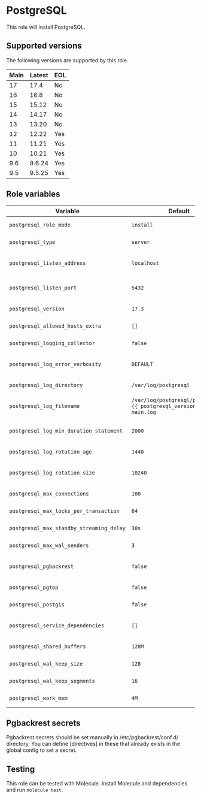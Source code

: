 PostgreSQL
==========

This role will install PostgreSQL.

Supported versions
------------------

The following versions are supported by this role.

| Main  | Latest | EOL |
| ----- | ------ | --- |
| 17    | 17.4   | No  |
| 16    | 16.8   | No  |
| 15    | 15.12  | No  |
| 14    | 14.17  | No  |
| 13    | 13.20  | No  |
| 12    | 12.22  | Yes |
| 11    | 11.21  | Yes |
| 10    | 10.21  | Yes |
| 9.6   | 9.6.24 | Yes |
| 9.5   | 9.5.25 | Yes |

Role variables
--------------

| Variable                                  | Default                                                                 | Description                                                         |
| ----------------------------------------- | ----------------------------------------------------------------------- | ------------------------------------------------------------------- |
| `postgresql_role_mode`                    | `install`                                                               | Whether to run install, config or all tasks.                        |
| `postgresql_type`                         | `server`                                                                | The type of PostgreSQL to install (server or client).               |
| `postgresql_listen_address`               | `localhost`                                                             | Define which IP address PostgreSQL should listen on.                |
| `postgresql_listen_port`                  | `5432`                                                                  | Define which port PostgreSQL should listen on.                      |
| `postgresql_version`                      | `17.3`                                                                  | The version of PostgreSQL to install.                               |
| `postgresql_allowed_hosts_extra`          | `[]`                                                                    | Specify which extra IPs or IP ranges to add to `pg_hba`             |
| `postgresql_logging_collector`            | `false`                                                                 | Wether to enable the logging collector.                             |
| `postgresql_log_error_verbosity`          | `DEFAULT`                                                               | Configure error logging verbosity. Options: TERSE, DEFAULT, VERBOSE |
| `postgresql_log_directory`                | `/var/log/postgresql`                                                   | Specify the logging collector directory.                            |
| `postgresql_log_filename`                 | `/var/log/postgresql/postgresql-{{ postgresql_version_main }}-main.log` | Specify the logging collector file format to be used.               |
| `postgresql_log_min_duration_statement`   | `2000`                                                                  | Set log_min_duration_statement in milliseconds.                     |
| `postgresql_log_rotation_age`             | `1440`                                                                  | Set log_rotation_age in minutes.                                    |
| `postgresql_log_rotation_size`            | `10240`                                                                 | Set log_rotation_size in kilobytes. Default is 10240KB.             |
| `postgresql_max_connections`              | `100`                                                                   | Set the amount of max connections.                                  |
| `postgresql_max_locks_per_transaction`    | `64`                                                                    | Configure the max locks per transaction.                            |
| `postgresql_max_standby_streaming_delay`  | `30s`                                                                   | Configure the delay before canceling standby queries                |
| `postgresql_max_wal_senders`              | `3`                                                                     | Configure the max_wal_senders.                                      |
| `postgresql_pgbackrest`                   | `false`                                                                 | Whether to install and configure the pgBackRest utility.            |
| `postgresql_pgtop`                        | `false`                                                                 | Whether to install the pgtop utility                                |
| `postgresql_postgis`                      | `false`                                                                 | Whether to install and configure Postgis.                           |
| `postgresql_service_dependencies`         | `[]`                                                                    | A list of other services to start before starting PostgreSQL.       |
| `postgresql_shared_buffers`               | `128M`                                                                  | Configure the shared buffer size.                                   |
| `postgresql_wal_keep_size`                | `128`                                                                   | Configure the wal_keep_size.                                        |
| `postgresql_wal_keep_segments`            | `16`                                                                    | Configure the wal_keep_settings.                                    |
| `postgresql_work_mem`                     | `4M`                                                                    | Configure the work_mem size.                                        |

Pgbackrest secrets
------------------
Pgbackrest secrets should be set manually in /etc/pgbackrest/conf.d/ directory.
You can define [directives] in these that already exists in the global config to set a secret.

Testing
-------

This role can be tested with Molecule. Install Molecule and dependencies and run `molecule test`.
